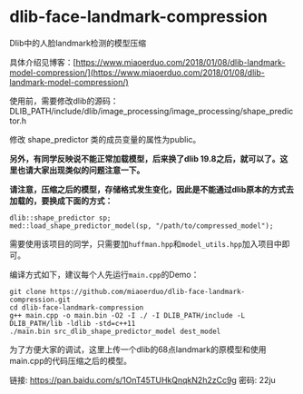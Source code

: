 # dlib-face-landmark-compression

Dlib中的人脸landmark检测的模型压缩

具体介绍见博客：[https://www.miaoerduo.com/2018/01/08/dlib-landmark-model-compression/](https://www.miaoerduo.com/2018/01/08/dlib-landmark-model-compression/)

使用前，需要修改dlib的源码：
DLIB_PATH/include/dlib/image_processing/image_processing/shape_predictor.h

修改 shape_predictor 类的成员变量的属性为public。

**另外，有同学反映说不能正常加载模型，后来换了dlib 19.8之后，就可以了。这里也请大家出现类似的问题注意一下。**

**请注意，压缩之后的模型，存储格式发生变化，因此是不能通过dlib原本的方式去加载的，要换成下面的方式：**

```
dlib::shape_predictor sp;
med::load_shape_predictor_model(sp, "/path/to/compressed_model");
```

需要使用该项目的同学，只需要加`huffman.hpp`和`model_utils.hpp`加入项目中即可。

编译方式如下，建议每个人先运行`main.cpp`的Demo：

```
git clone https://github.com/miaoerduo/dlib-face-landmark-compression.git
cd dlib-face-landmark-compression
g++ main.cpp -o main.bin -O2 -I ./ -I DLIB_PATH/include -L DLIB_PATH/lib -ldlib -std=c++11
./main.bin src_dlib_shape_predictor_model dest_model
```

为了方便大家的调试，这里上传一个dlib的68点landmark的原模型和使用main.cpp的代码压缩之后的模型。

链接: https://pan.baidu.com/s/1OnT45TUHkQnqkN2h2zCc9g 密码: 22ju


